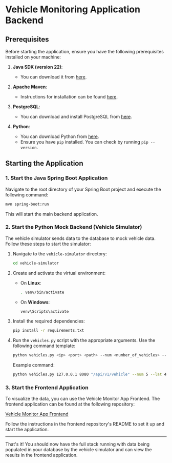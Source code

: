 # Vehicle Monitoring Application Backend

## Prerequisites

Before starting the application, ensure you have the following prerequisites installed on your machine:

1. **Java SDK (version 22)**:
    - You can download it from [here](https://www.oracle.com/java/technologies/javase-jdk22-downloads.html).

2. **Apache Maven**:
    - Instructions for installation can be found [here](https://maven.apache.org/install.html).

3. **PostgreSQL**:
    - You can download and install PostgreSQL from [here](https://www.postgresql.org/download/).

4. **Python**:
    - You can download Python from [here](https://www.python.org/downloads/).
    - Ensure you have `pip` installed. You can check by running `pip --version`.

## Starting the Application

### 1. Start the Java Spring Boot Application

Navigate to the root directory of your Spring Boot project and execute the following command:

```sh
mvn spring-boot:run
```

This will start the main backend application.

### 2. Start the Python Mock Backend (Vehicle Simulator)

The vehicle simulator sends data to the database to mock vehicle data. Follow these steps to start the simulator:

1. Navigate to the `vehicle-simulator` directory:

   ```sh
   cd vehicle-simulator
   ```

2. Create and activate the virtual environment:

    - On **Linux**:

      ```sh
      . venv/bin/activate
      ```

    - On **Windows**:

      ```sh
      venv\Scripts\activate
      ```

3. Install the required dependencies:

   ```sh
   pip install -r requirements.txt
   ```

4. Run the `vehicles.py` script with the appropriate arguments. Use the following command template:

   ```sh
   python vehicles.py <ip> <port> <path> --num <number_of_vehicles> --lat <initial_latitude> --lon <initial_longitude>
   ```

   Example command:

   ```sh
   python vehicles.py 127.0.0.1 8080 "/api/v1/vehicle" --num 5 --lat 47.497913 --lon 19.040236
   ```

### 3. Start the Frontend Application

To visualize the data, you can use the Vehicle Monitor App Frontend. The frontend application can be found at the following repository:

[Vehicle Monitor App Frontend](https://github.com/benbal87/vehicle-monitor-app-frontend)

Follow the instructions in the frontend repository's README to set it up and start the application.

---

That's it! You should now have the full stack running with data being populated in your database by the vehicle simulator and can view the results in the frontend application.
